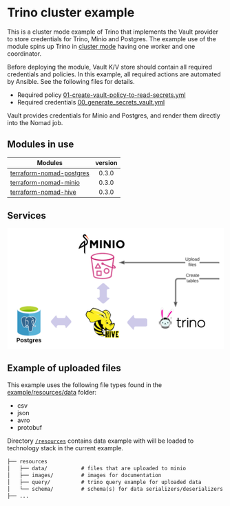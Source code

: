 # Trino cluster example
This is a cluster mode example of Trino that implements the Vault provider to store credentials for Trino, Minio and Postgres.
The example use of the module spins up Trino in [cluster mode](../../conf/nomad/trino.hcl) having one worker and one coordinator.

Before deploying the module, Vault K/V store should contain all required credentials and policies.
In this example, all required actions are automated by Ansible. See the following files for details.

- Required policy [01-create-vault-policy-to-read-secrets.yml](../../dev/vagrant/bootstrap/vault/post/01-create-vault-policy-to-read-secrets.yml)
- Required credentials [00_generate_secrets_vault.yml](../../dev/ansible/00_generate_secrets_vault.yml)

Vault provides credentials for Minio and Postgres, and render them directly into the Nomad job.

## Modules in use
| Modules       | version       |
| ------------- |:-------------:|
| [terraform-nomad-postgres](https://github.com/fredrikhgrelland/terraform-nomad-postgres) | 0.3.0 |
| [terraform-nomad-minio](https://github.com/fredrikhgrelland/terraform-nomad-minio) | 0.3.0 |
| [terraform-nomad-hive](https://github.com/fredrikhgrelland/terraform-nomad-hive) | 0.3.0 |

## Services
![img](../resources/images/terraform-nomad-trino.png)

## Example of uploaded files
This example uses the following file types found in the [example/resources/data](../resources/data) folder:
- csv
- json
- avro
- protobuf

Directory [`/resources`](../resources) contains data example with will be loaded to technology stack in the current example.

```text
├── resources
│   ├── data/           # files that are uploaded to minio
│   ├── images/         # images for documentation
│   ├── query/          # trino query example for uploaded data
│   └── schema/         # schema(s) for data serializers/deserializers
├── ...
```
